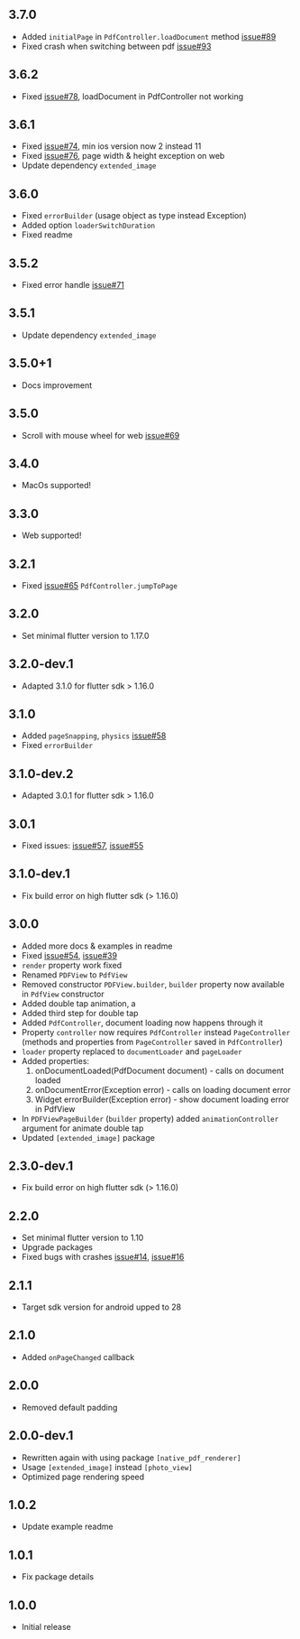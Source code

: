 ## 3.7.0

* Added `initialPage` in `PdfController.loadDocument` method [issue#89](https://github.com/rbcprolabs/packages.flutter/issues/89)
* Fixed crash when switching between pdf [issue#93](https://github.com/rbcprolabs/packages.flutter/issues/93)

## 3.6.2

* Fixed [issue#78](https://github.com/rbcprolabs/packages.flutter/issues/78), loadDocument in PdfController not working

## 3.6.1

* Fixed [issue#74](https://github.com/rbcprolabs/packages.flutter/issues/74), min ios version now 2 instead 11
* Fixed [issue#76](https://github.com/rbcprolabs/packages.flutter/issues/76), page width & height exception on web
* Update dependency `extended_image`

## 3.6.0

* Fixed `errorBuilder` (usage object as type instead Exception)
* Added option `loaderSwitchDuration`
* Fixed readme

## 3.5.2

* Fixed error handle [issue#71](https://github.com/rbcprolabs/packages.flutter/issues/71)

## 3.5.1

* Update dependency `extended_image`

## 3.5.0+1

* Docs improvement

## 3.5.0

* Scroll with mouse wheel for web [issue#69](https://github.com/rbcprolabs/packages.flutter/issues/69)

## 3.4.0

* MacOs supported!

## 3.3.0

* Web supported!

## 3.2.1

* Fixed [issue#65](https://github.com/rbcprolabs/packages.flutter/issues/65) `PdfController.jumpToPage`

## 3.2.0

* Set minimal flutter version to 1.17.0

## 3.2.0-dev.1

* Adapted 3.1.0 for flutter sdk > 1.16.0

## 3.1.0

* Added `pageSnapping`, `physics` [issue#58](https://github.com/rbcprolabs/packages.flutter/issues/58)
* Fixed `errorBuilder`

## 3.1.0-dev.2

* Adapted 3.0.1 for flutter sdk > 1.16.0

## 3.0.1

* Fixed issues: [issue#57](https://github.com/rbcprolabs/packages.flutter/issues/57), [issue#55](https://github.com/rbcprolabs/packages.flutter/issues/55) 

## 3.1.0-dev.1

* Fix build error on high flutter sdk (> 1.16.0)

## 3.0.0

* Added more docs & examples in readme
* Fixed [issue#54](https://github.com/rbcprolabs/packages.flutter/issues/54), [issue#39](https://github.com/rbcprolabs/packages.flutter/issues/39)
* `render` property work fixed
* Renamed `PDFView` to `PdfView`
* Removed constructor `PDFView.builder`, `builder` property now available in `PdfView` constructor
* Added double tap animation, a
* Added third step for  double tap
* Added `PdfController`, document loading now happens through it
* Property `controller` now requires `PdfController` instead `PageController` (methods and properties 
from `PageController` saved in `PdfController`)
* `loader` property replaced to `documentLoader` and `pageLoader`
* Added properties:
  1. onDocumentLoaded(PdfDocument document) - calls on document loaded
  2. onDocumentError(Exception error) - calls on loading document error
  3. Widget errorBuilder(Exception error) - show document loading error in PdfView
* In `PDFViewPageBuilder` (`builder` property) added `animationController` argument for animate double tap
* Updated `[extended_image]` package

## 2.3.0-dev.1

* Fix build error on high flutter sdk (> 1.16.0)

## 2.2.0

* Set minimal flutter version to 1.10
* Upgrade packages
* Fixed bugs with crashes [issue#14](https://github.com/rbcprolabs/packages.flutter/issues/14), [issue#16](https://github.com/rbcprolabs/packages.flutter/issues/16)

## 2.1.1

* Target sdk version for android upped to 28

## 2.1.0

* Added `onPageChanged` callback

## 2.0.0

* Removed default padding

## 2.0.0-dev.1
* Rewritten again with using package `[native_pdf_renderer]`
* Usage `[extended_image]` instead `[photo_view]`
* Optimized page rendering speed

## 1.0.2

* Update example readme

## 1.0.1

* Fix package details

## 1.0.0

* Initial release
